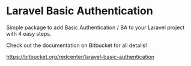 # Laravel Basic Authentication

Simple package to add Basic Authentication / BA to your Laravel project with 4 easy steps.

Check out the documentation on Bitbucket for all details!

https://bitbucket.org/redcenter/laravel-basic-authentication
